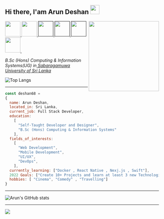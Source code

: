 
<h2>
  Hi there, I'am Arun Deshan <img src="https://media.giphy.com/media/hvRJCLFzcasrR4ia7z/giphy.gif" width="30px"/>
</h2>

<img align='right' src="https://media.giphy.com/media/M9gbBd9nbDrOTu1Mqx/giphy.gif" width="230">
</em></p>
<a href="https://developbyarun-portfolio.netlify.app/">
  <img height="50" src="https://user-images.githubusercontent.com/46517096/166972883-f5f1d88c-0246-4374-88ac-ded0f2cf0699.png"/>
</a>
<a href="https://www.linkedin.com/in/arun-deshan-936914203/">
  <img height="50" src="https://user-images.githubusercontent.com/46517096/166973395-19676cd8-f8ec-4abf-83ff-da8243505b82.png"/>
</a>
<a href="">
  <img height="50" src="https://user-images.githubusercontent.com/46517096/166973962-d05d145a-b6a0-4643-bd3d-5ac845679367.png"/>
</a>
<a href="">
  <img height="50" src="https://user-images.githubusercontent.com/46517096/166974096-7aeecad4-483e-4c85-983f-f4b37b3f794e.png"/>
</a>
<a href="">
  <img height="50" src="https://user-images.githubusercontent.com/46517096/166974271-91dfa250-d70b-4cb9-8707-f1bda1b708c3.png"/>
</a>
<a href="https://instagram.com/arun_6.8?igshid=YmMyMTA2M2Y=">
  <img height="50" src="https://user-images.githubusercontent.com/46517096/166974368-9798f39f-1f46-499c-b14e-81f0a3f83a06.png"/>
</a>
<img src="https://komarev.com/ghpvc/?username=deshan68&style=flat-square&color=blue" alt=""/>

<p align="left">
  <em> B.Sc (Hons) Computing & Information Systems(UG) in<a href="https://www.sab.ac.lk/"> Sabaragamuwa University of Sri Lanka </a>
  </em>
</p>

<div align="left" display="flex">

  ![Top Langs](https://github-readme-stats.vercel.app/api/top-langs/?username=deshan68&layout=compact)
  
</div>



---
```javascript
const deshan68 =
{
  name: Arun Deshan,
  located_in: Sri Lanka,
  current_job: Full Stack Developer,
  education:
    [
      "Self-Taught Developer and Designer",
      "B.Sc (Hons) Computing & Information Systems"
    ],
  fields_of_interests:
    [
      "Web Development",
      "Mobile Development",
      "UI/UX",
      "DevOps",
    ],
  currently_learning: ["Docker , React Native , Nexj.js , Swift"],
  2022 Goals: ["Create 10+ Projects and learn at least 3 new Technologies."],
  hobbies: [ "Cinema", "Comedy" , "Travelling"]
}
```
  
---  

<div align="left" display="flex">
  
  ![Arun's GitHub stats](https://github-readme-stats.vercel.app/api?username=deshan68&show_icons=true&theme=radical)

</div>

---

<img src="https://camo.githubusercontent.com/b867e04377eea646939445ce4e0565253428256abc39c6d32d7b67aab3160d18/68747470733a2f2f63617073756c652d72656e6465722e76657263656c2e6170702f6170693f747970653d776176696e6726636f6c6f723d6772616469656e74266865696768743d3130302673656374696f6e3d666f6f746572" />





